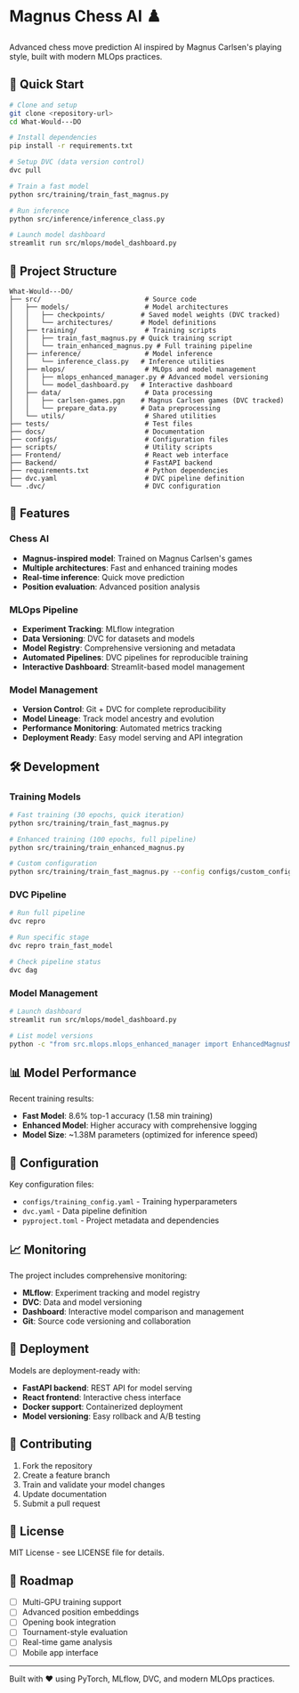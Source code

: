 # Magnus Chess AI ♟️

Advanced chess move prediction AI inspired by Magnus Carlsen's playing style, built with modern MLOps practices.

## 🚀 Quick Start

```bash
# Clone and setup
git clone <repository-url>
cd What-Would---DO

# Install dependencies
pip install -r requirements.txt

# Setup DVC (data version control)
dvc pull

# Train a fast model
python src/training/train_fast_magnus.py

# Run inference
python src/inference/inference_class.py

# Launch model dashboard
streamlit run src/mlops/model_dashboard.py
```

## 📁 Project Structure

```
What-Would---DO/
├── src/                          # Source code
│   ├── models/                   # Model architectures
│   │   ├── checkpoints/         # Saved model weights (DVC tracked)
│   │   └── architectures/       # Model definitions
│   ├── training/                 # Training scripts
│   │   ├── train_fast_magnus.py # Quick training script
│   │   └── train_enhanced_magnus.py # Full training pipeline
│   ├── inference/                # Model inference
│   │   └── inference_class.py   # Inference utilities
│   ├── mlops/                    # MLOps and model management
│   │   ├── mlops_enhanced_manager.py # Advanced model versioning
│   │   └── model_dashboard.py   # Interactive dashboard
│   ├── data/                     # Data processing
│   │   ├── carlsen-games.pgn    # Magnus Carlsen games (DVC tracked)
│   │   └── prepare_data.py      # Data preprocessing
│   └── utils/                    # Shared utilities
├── tests/                        # Test files
├── docs/                         # Documentation
├── configs/                      # Configuration files
├── scripts/                      # Utility scripts
├── Frontend/                     # React web interface
├── Backend/                      # FastAPI backend
├── requirements.txt              # Python dependencies
├── dvc.yaml                      # DVC pipeline definition
└── .dvc/                         # DVC configuration
```

## 🧠 Features

### Chess AI
- **Magnus-inspired model**: Trained on Magnus Carlsen's games
- **Multiple architectures**: Fast and enhanced training modes
- **Real-time inference**: Quick move prediction
- **Position evaluation**: Advanced position analysis

### MLOps Pipeline
- **Experiment Tracking**: MLflow integration
- **Data Versioning**: DVC for datasets and models
- **Model Registry**: Comprehensive versioning and metadata
- **Automated Pipelines**: DVC pipelines for reproducible training
- **Interactive Dashboard**: Streamlit-based model management

### Model Management
- **Version Control**: Git + DVC for complete reproducibility
- **Model Lineage**: Track model ancestry and evolution
- **Performance Monitoring**: Automated metrics tracking
- **Deployment Ready**: Easy model serving and API integration

## 🛠️ Development

### Training Models

```bash
# Fast training (30 epochs, quick iteration)
python src/training/train_fast_magnus.py

# Enhanced training (100 epochs, full pipeline)
python src/training/train_enhanced_magnus.py

# Custom configuration
python src/training/train_fast_magnus.py --config configs/custom_config.yaml
```

### DVC Pipeline

```bash
# Run full pipeline
dvc repro

# Run specific stage
dvc repro train_fast_model

# Check pipeline status
dvc dag
```

### Model Management

```bash
# Launch dashboard
streamlit run src/mlops/model_dashboard.py

# List model versions
python -c "from src.mlops.mlops_enhanced_manager import EnhancedMagnusModelManager; print(EnhancedMagnusModelManager().list_versions())"
```

## 📊 Model Performance

Recent training results:
- **Fast Model**: 8.6% top-1 accuracy (1.58 min training)
- **Enhanced Model**: Higher accuracy with comprehensive logging
- **Model Size**: ~1.38M parameters (optimized for inference speed)

## 🔧 Configuration

Key configuration files:
- `configs/training_config.yaml` - Training hyperparameters
- `dvc.yaml` - Data pipeline definition
- `pyproject.toml` - Project metadata and dependencies

## 📈 Monitoring

The project includes comprehensive monitoring:
- **MLflow**: Experiment tracking and model registry
- **DVC**: Data and model versioning
- **Dashboard**: Interactive model comparison and management
- **Git**: Source code versioning and collaboration

## 🚀 Deployment

Models are deployment-ready with:
- **FastAPI backend**: REST API for model serving
- **React frontend**: Interactive chess interface
- **Docker support**: Containerized deployment
- **Model versioning**: Easy rollback and A/B testing

## 🤝 Contributing

1. Fork the repository
2. Create a feature branch
3. Train and validate your model changes
4. Update documentation
5. Submit a pull request

## 📄 License

MIT License - see LICENSE file for details.

## 🎯 Roadmap

- [ ] Multi-GPU training support
- [ ] Advanced position embeddings
- [ ] Opening book integration
- [ ] Tournament-style evaluation
- [ ] Real-time game analysis
- [ ] Mobile app interface

---

Built with ❤️ using PyTorch, MLflow, DVC, and modern MLOps practices.

